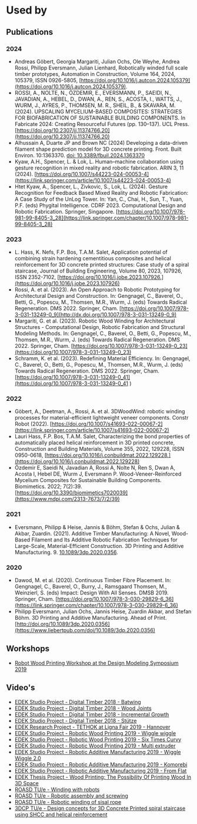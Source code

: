 # Used by

## Publications

### 2024

- Andreas Göbert, Georgia Margariti, Julian Ochs, Ole Weyhe, Andrea Rossi, Philipp Eversmann, Julian Lienhard, Robotically winded full scale timber prototypes, Automation in Construction, Volume 164, 2024, 105379, ISSN 0926-5805, [https://doi.org/10.1016/j.autcon.2024.105379](https://doi.org/10.1016/j.autcon.2024.105379).
- ROSSI, A., NOLTE, N., ÖZDEMIR, E., EVERSMANN, P., SAEIDI, N., JAVADIAN, A., HEBEL, D., DWAN, A., REN, S., ACOSTA, I., WATTS, J., WURM, J., AYRES, P., THOMSEN, M. R., SHEIL, B., & SKAVARA, M. (2024). UPSCALING MYCELIUM-BASED COMPOSITES: STRATEGIES FOR BIOFABRICATION OF SUSTAINABLE BUILDING COMPONENTS. In Fabricate 2024: Creating Resourceful Futures (pp. 130–137). UCL Press. [https://doi.org/10.2307/jj.11374766.20](https://doi.org/10.2307/jj.11374766.20)
- Alhussain A, Duarte JP and Brown NC (2024) Developing a data-driven filament shape prediction model for 3D concrete printing. Front. Built Environ. 10:1363370. [doi: 10.3389/fbuil.2024.1363370](https://www.frontiersin.org/articles/10.3389/fbuil.2024.1363370/full)
- Kyaw, A.H., Spencer, L. & Lok, L. Human–machine collaboration using gesture recognition in mixed reality and robotic fabrication. ARIN 3, 11 (2024). [https://doi.org/10.1007/s44223-024-00053-4](https://link.springer.com/article/10.1007/s44223-024-00053-4)
- Htet Kyaw, A., Spencer, L., Zivkovic, S., Lok, L. (2024). Gesture Recognition for Feedback Based Mixed Reality and Robotic Fabrication: A Case Study of the UnLog Tower. In: Yan, C., Chai, H., Sun, T., Yuan, P.F. (eds) Phygital Intelligence. CDRF 2023. Computational Design and Robotic Fabrication. Springer, Singapore. [https://doi.org/10.1007/978-981-99-8405-3_28](https://link.springer.com/chapter/10.1007/978-981-99-8405-3_28)

### 2023

- L. Hass, K. Nefs, F.P. Bos, T.A.M. Salet, Application potential of combining strain hardening cementitious composites and helical reinforcement for 3D concrete printed structures: Case study of a spiral staircase, Journal of Building Engineering, Volume 80, 2023, 107926, ISSN 2352-7102, [https://doi.org/10.1016/j.jobe.2023.107926.](https://doi.org/10.1016/j.jobe.2023.107926)
- Rossi, A. et al. (2023). An Open Approach to Robotic Prototyping for Architectural Design and Construction. In: Gengnagel, C., Baverel, O., Betti, G., Popescu, M., Thomsen, M.R., Wurm, J. (eds) Towards Radical Regeneration. DMS 2022. Springer, Cham. [https://doi.org/10.1007/978-3-031-13249-0_9](http://dx.doi.org/10.1007/978-3-031-13249-0_9)
- Margariti, G. et al. (2023). Robotic Wood Winding for Architectural Structures - Computational Design, Robotic Fabrication and Structural Modeling Methods. In: Gengnagel, C., Baverel, O., Betti, G., Popescu, M., Thomsen, M.R., Wurm, J. (eds) Towards Radical Regeneration. DMS 2022. Springer, Cham. [https://doi.org/10.1007/978-3-031-13249-0_23](https://doi.org/10.1007/978-3-031-13249-0_23)
- Schramm, K. et al. (2023). Redefining Material Efficiency. In: Gengnagel, C., Baverel, O., Betti, G., Popescu, M., Thomsen, M.R., Wurm, J. (eds) Towards Radical Regeneration. DMS 2022. Springer, Cham. [https://doi.org/10.1007/978-3-031-13249-0_41](https://doi.org/10.1007/978-3-031-13249-0_41 ) 

### 2022

- Göbert, A., Deetman, A., Rossi, A. et al. 3DWoodWind: robotic winding processes for material-efficient lightweight veneer components. Constr Robot (2022). [https://doi.org/10.1007/s41693-022-00067-2](https://link.springer.com/article/10.1007/s41693-022-00067-2)
- Lauri Hass, F.P. Bos, T.A.M. Salet, Characterizing the bond properties of automatically placed helical reinforcement in 3D printed concrete, Construction and Building Materials, Volume 355,
2022, 129228, ISSN 0950-0618, [https://doi.org/10.1016/j.conbuildmat.2022.129228.](https://doi.org/10.1016/j.conbuildmat.2022.129228)
- Özdemir E, Saeidi N, Javadian A, Rossi A, Nolte N, Ren S, Dwan A, Acosta I, Hebel DE, Wurm J, Eversmann P. Wood-Veneer-Reinforced Mycelium Composites for Sustainable Building Components. Biomimetics. 2022; 7(2):39. [https://doi.org/10.3390/biomimetics7020039](https://www.mdpi.com/2313-7673/7/2/39)

### 2021

- Eversmann, Philipp & Heise, Jannis & Böhm, Stefan & Ochs, Julian & Akbar, Zuardin. (2021). Additive Timber Manufacturing: A Novel, Wood-Based Filament and Its Additive Robotic Fabrication Techniques for Large-Scale, Material-Efficient Construction. 3D Printing and Additive Manufacturing. 9. [10.1089/3dp.2020.0356](http://dx.doi.org/10.1089/3dp.2020.0356).

### 2020

- Dawod, M. et al. (2020). Continuous Timber Fibre Placement. In: Gengnagel, C., Baverel, O., Burry, J., Ramsgaard Thomsen, M., Weinzierl, S. (eds) Impact: Design With All Senses. DMSB 2019. Springer, Cham. [https://doi.org/10.1007/978-3-030-29829-6_36](https://link.springer.com/chapter/10.1007/978-3-030-29829-6_36)
- Philipp Eversmann, Julian Ochs, Jannis Heise, Zuardin Akbar, and Stefan Böhm. 3D Printing and Additive Manufacturing. Ahead of Print. [http://doi.org/10.1089/3dp.2020.0356](https://www.liebertpub.com/doi/10.1089/3dp.2020.0356)

## Workshops

- [Robot Wood Printing Workshop at the Design Modeling Symposium 2019](https://design-modelling-symposium.de/workshops/robotic-wood-printing-workshop/)

## Video's 

- [EDEK Studio Project - Digital Timber 2018 - Batwing](https://vimeo.com/327693644)
- [EDEK Studio Project - Digital Timber 2018 - Wood Joints](https://vimeo.com/322739944)
- [EDEK Studio Project - Digital Timber 2018 - Incremental Growth](https://vimeo.com/321705721)
- [EDEK Studio Project - Digital Timber 2018 - Stütze](https://vimeo.com/285854379)
- [EDEK Research Project - TETHOK at Ligna Fair 2019 - Hannover](https://vimeo.com/338414933)
- [EDEK Studio Project - Robotic Wood Printing 2019 - Wiggle wiggle](https://vimeo.com/327694859)
- [EDEK Studio Project - Robotic Wood Printing 2019 - Six Times Curvy](https://vimeo.com/327692999)
- [EDEK Studio Project - Robotic Wood Printing 2019 - Multi extruder](https://vimeo.com/326358808)
- [EDEK Studio Project - Robotic Additive Manufacturing 2019 - Wiggle Wiggle 2.0](https://vimeo.com/353989807)
- [EDEK Studio Project - Robotic Additive Manufacturing 2019 - Komorebi](https://vimeo.com/348365601)
- [EDEK Studio Project - Robotic Additive Manufacturing 2019 - From Flat](https://vimeo.com/348344799)
- [EDEK Thesis Project - Wood Printing: The Possibility Of Printing Wood In 3D Space](https://vimeo.com/371587446)
- [ROASD TU/e - Winding with robots](https://www.youtube.com/watch?v=Ec1l9zdstBo)
- [ROASD TU/e - Robotic assembly and screwing](https://www.youtube.com/watch?v=pPmoHg2plUk)
- [ROASD TU/e - Robotic winding of sisal rope](https://www.youtube.com/watch?v=DpgVfv6k-qY)
- [3DCP TU/e - Design concepts for 3D Concrete Printed spiral staircase using SHCC and helical reinforcement](https://www.youtube.com/watch?v=18HOe7LmMvg)

